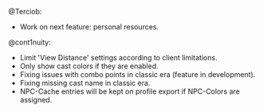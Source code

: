 @Terciob:
- Work on next feature: personal resources.

@cont1nuity:
- Limit 'View Distance' settings according to client limitations.
- Only show cast colors if they are enabled.
- Fixing issues with combo points in classic era (feature in development).
- Fixing missing cast name in classic era.
- NPC-Cache entries will be kept on profile export if NPC-Colors are assigned.

